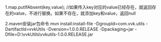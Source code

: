 

1.map.putIfAbsent(key,value); //如果传入key对应的value已经存在，就返回存在的value，不进行替换。如果不存在，就添加key和value，返回null

2.maven安装jar包命令
mvn install:install-file -DgroupId=com.vvk.utils -DartifactId=vvkUtils -Dversion=1.0.0.RELEASE -Dpackaging=jar -Dfile=D:\vvkUtils\vvkutils-1.0.0.RELEASE.jar


